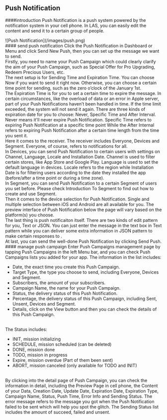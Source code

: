 ## Push Notification
####introduction
Push Notification is a push system powered by the notification system in your cell phone. In LAS, you can easily edit the content and send it to a certain group of people.

<p class="image-wrapper">
    ![Push Notification](/images/push.png)

<br />
#### send push notification
Click the Push Notification in Dashboard or Menu and click Send New Push, then you can set up the message we want to send.
<br />
Firstly, you need to name your Push Campaign which could clearly clarify the aim of your Push Campaign, such as Special Offer for Pro Upgrading, Redeem Precious Users, etc.
<br />
The next setup is for Sending Time and Expiration Time. You can choose Now if you want to send it right now. Otherwise, you can choose a certain time point for sending, such as the zero o’clock of the January 1st.
<br />
The Expiration Time is for you to set a certain time to expire the message. In certain circumstances, like the overload of data or an error in Apple server, part of your Push Notifications haven’t been handled in time. If the time limit exceeded, the system will not send it again. There are three kinds of expiration date for you to choose: Never, Specific Time and After Interval. Never means it'll never expire Push Notification. Specific Time refers to expiring Push Notification at a specific time point While the After Internal refers to expiring Push Notification after a certain time length from the time you sent it.
<br />
Here it comes to the receiver. The receiver includes Everyone, Devices and Segment. Everyone, of course, refers to notifications for all.
<br />
In Devices, you can send Push Notification to certain users with settings on Channel, Language, Locale and Installation Date. Channel is used to filter certain stores, like App Store and Google Play. Language is used to set the default language in devices. Locale refers to the region while Installation Date is for filtering users according to the date they installed the app (before/after a time point or during a time zone).
<br />
In Segment, you can send Push Notification to a certain Segment of users you set before. Please check Introduction To Segment to find out how to create and use Segment.
<br />
Then it comes to the device selection for Push Notification. Single and multiple selection between iOS and Android are all available for you. The preview interface of Push Notification below the page will vary based on the platform(s) you choose.
<br />
The last thing is push notificaiton itself. There are two kinds of edit pattern for you, Text or JSON. You can just enter the message in the text box in Text pattern while you can deliver some extra information in JSON pattern to make certain responses to .
<br />
At last, you can send the well-done Push Notification by clicking Send Push.
#### manage push campaign
Enter Push Campaigns management page by tapping Push Campaigns in the left Menu bar, and you can check Push Campaigns lists you added for your app. The information in the list includes:

* Date, the exact time you create this Push Campaign.
* Target Type, the type you choose to send, including Everyone, Devices and Segment.
* Subscribers, the amount of your subscribers.
* Campaign Name, the name for your Push Campaign.
* Status, the delivery status of this Push Notification.
* Percentage, the delivery status of this Push Campaign, including Sent, Unsent, Devices and Segment.
* Details, click on the View button and then you can check the details of this Push Campaign.

<br />
The Status includes:

* INIT, mission initializing
* SCHEDULE, mission scheduled (can be deleted)
* DONE, mission done
* TODO, mission in progress
* Expire, mission overdue (Part of them been sent)
* ABORT, mission canceled (only available for TODO and INIT)

<br />
By clicking into the detail page of Push Campaign, you can check the information in detail, including the Preview Page in cell phone, the Content of your Data, Creation Date, Update Date, Expiration Date, Expiration Type, Campaign Name, Status, Push Time, Error Info and Sending Status. The error message refers to the message you got when the Push Notification failed to be sent which will help you spot the glitch. The Sending Status list includes the amount of succeed, failed and unsent.<br />
<br />
<br />
<br />
<br />
<br />



